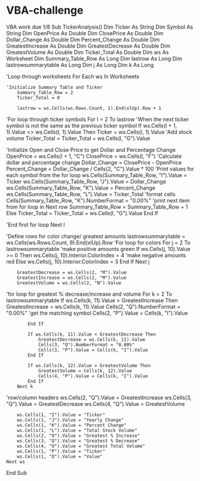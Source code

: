 # VBA-challenge
VBA work due 1/8
Sub TickerAnalysis()
    Dim Ticker As String
    Dim Symbol As String
    Dim OpenPrice As Double
    Dim ClosePrice As Double
    Dim Dollar_Change As Double
    Dim Percent_Change As Double
    Dim GreatestIncrease As Double
    Dim GreatestDecrease As Double
    Dim GreatestVolume As Double
    Dim Ticker_Total As Double
    Dim ws As Worksheet
    Dim Summary_Table_Row As Long
    Dim lastrow As Long
    Dim lastrowsummarytable As Long
    Dim j As Long
    Dim k As Long

'Loop through worksheets
    For Each ws In Worksheets
    
    'Initialize Summary Table and Ticker
        Summary_Table_Row = 2
        Ticker_Total = 0

        lastrow = ws.Cells(ws.Rows.Count, 1).End(xlUp).Row + 1
'For loop through ticker symbols
        For I = 2 To lastrow
        'When the next ticker symbol is not the same as the previous ticker symbol
            If ws.Cells(I + 1, 1).Value <> ws.Cells(I, 1).Value Then
                Ticker = ws.Cells(I, 1).Value
                'Add stock volume
                Ticker_Total = Ticker_Total + ws.Cells(I, "G").Value

'Initialize Open and Close Price to get Dollar and Percentage Change
                OpenPrice = ws.Cells(I + 1, "C")
                ClosePrice = ws.Cells(I, "F")
'Calculate dollar and percentage change
                Dollar_Change = ClosePrice - OpenPrice
                Percent_Change = Dollar_Change / Cells(2, "C").Value * 100
'Print values for each symbol from the for loop
                ws.Cells(Summary_Table_Row, "I").Value = Ticker
                ws.Cells(Summary_Table_Row, "J").Value = Dollar_Change
                ws.Cells(Summary_Table_Row, "K").Value = Percent_Change
                ws.Cells(Summary_Table_Row, "L").Value = Ticker_Total
 'format cells
               Cells(Summary_Table_Row, "K").NumberFormat = "0.00%"
'print next item from for loop in Next row
                Summary_Table_Row = Summary_Table_Row + 1
            Else
                Ticker_Total = Ticker_Total + ws.Cells(I, "G").Value
            End If
            
'End first for loop
        Next I

'Define rows for color change/ greatest amounts
        lastrowsummarytable = ws.Cells(ws.Rows.Count, 9).End(xlUp).Row
'For loop for colors
        For j = 2 To lastrowsummarytable
        'make positive amounts green
            If ws.Cells(j, 10).Value >= 0 Then
                ws.Cells(j, 10).Interior.ColorIndex = 4
        'make negative amounts red
            Else
                ws.Cells(j, 10).Interior.ColorIndex = 3
            End If
        Next j

        GreatestDecrease = ws.Cells(2, "M").Value
        GreatestIncrease = ws.Cells(2, "M").Value
        GreatestVolume = ws.Cells(2, "N").Value
'for loop for greatest % decrease/increase and volume
        For k = 2 To lastrowsummarytable
            If ws.Cells(k, 11).Value > GreatestIncrease Then
                GreatestIncrease = ws.Cells(k, 11).Value
                Cells(2, "Q").NumberFormat = "0.00%"
                'get the matching symbol
                Cells(2, "P").Value = Cells(k, "I").Value
                
            End If

            If ws.Cells(k, 11).Value < GreatestDecrease Then
                GreatestDecrease = ws.Cells(k, 11).Value
                Cells(3, "Q").NumberFormat = "0.00%"
                Cells(3, "P").Value = Cells(k, "I").Value
            End If

            If ws.Cells(k, 12).Value > GreatestVolume Then
                GreatestVolume = Cells(k, 12).Value
                Cells(4, "P").Value = Cells(k, "I").Value
            End If
        Next k
'row/column headers
        ws.Cells(2, "Q").Value = GreatestIncrease
        ws.Cells(3, "Q").Value = GreatestDecrease
        ws.Cells(4, "Q").Value = GreatestVolume

        ws.Cells(1, "I").Value = "Ticker"
        ws.Cells(1, "J").Value = "Yearly Change"
        ws.Cells(1, "K").Value = "Percent Change"
        ws.Cells(1, "L").Value = "Total Stock Volume"
        ws.Cells(2, "O").Value = "Greatest % Increase"
        ws.Cells(3, "O").Value = "Greatest % Decrease"
        ws.Cells(4, "O").Value = "Greatest Total Volume"
        ws.Cells(1, "P").Value = "Ticker"
        ws.Cells(1, "Q").Value = "Value"
    Next ws
End Sub

